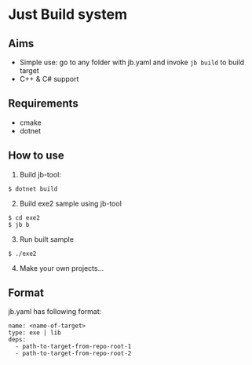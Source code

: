 # Just Build system
## Aims
- Simple use: go to any folder with jb.yaml and invoke `jb build` to build target
- C++ & C# support

## Requirements
- cmake
- dotnet

## How to use
1. Build jb-tool:
```
$ dotnet build
```

2. Build exe2 sample using jb-tool
```
$ cd exe2
$ jb b
```

3. Run built sample
```
$ ./exe2
```

4. Make your own projects...

## Format
jb.yaml has following format:

```
name: <name-of-target>
type: exe | lib
deps:
  - path-to-target-from-repo-root-1
  - path-to-target-from-repo-root-2
```
